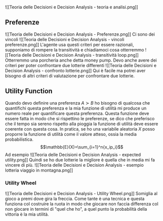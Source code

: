 ![[Teoria delle Decisioni e Decision Analysis - teoria e analisi.png]]
## Preferenze
![[Teoria delle Decisioni e Decision Analysis - Preferenze.png]]
Ci sono dei vincoli ![[Teoria delle Decisioni e Decision Analysis - vincoli preferenze.png]]
L'agente usa questi criteri per essere razionali, supponiamo di rompere la transitività e chiadiamoci cosa otterremmo 
![[Teoria delle Decisioni e Decision Analysis - transitività loop.png]]
Otterremmo una porcheria anche detta money pump. 
Devo anche avere dei criteri per poter confrontare due lotterie differenti
![[Teoria delle Decisioni e Decision Analysis - confronto lotterie.png]]
Qui è facile ma potrei aver bisogno di altri criteri di valutazione per confrontare due lotterie. 

## Utility Function
Quando devo definire una preferenza $A\succ B$ ho bisogno di qualcosa che quantifichi questa preferenza e la mia funzione di utilità mi produce un numero reale per quantificare questa preferenza. Questa funzione deve essere fatta in modo che si rispettino le preferenze, se dico che preferisco che il tempo sia sereno rispetto alla pioggia la funzione di utilità deve essere coerente con questa cosa. 
In pratica, se ho una variabile aleatoria $X$ posso proporre la funzione di utilità come il valore atteso, ossia la media probabilistica. $$\mathbb{E}(X)=\sum_{i=1}^n{x_ip_i}$$
Ad esempio
![[Teoria delle Decisioni e Decision Analysis - expected utility.png]]
Quindi se ho due lotterie la migliore è quella che in media mi fa vincere di più.
![[Teoria delle Decisioni e Decision Analysis - esempio lotteria viaggio in montagna.png]]
### Utility Wheel 
![[Teoria delle Decisioni e Decision Analysis - Utility Wheel.png]]
Somiglia al gioco a premi dove gira la freccia. Come tante è una tecnica e questa funziona col costruire la ruota in modo che giocare non faccia differenza col non giocare in termini di "quel che ho", a quel punto la probabilità della vittoria è la mia utilità. 